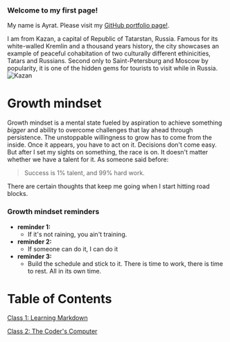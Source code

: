 ### Welcome to my first page!
My name is Ayrat. Please visit my [GitHub portfolio page!](https://github.com/ag961).


I am from Kazan, a capital of Republic of Tatarstan, Russia. Famous for its white-walled Kremlin and a thousand years history, the city showcases an example of peaceful cohabitation of two culturally different ethinicities, Tatars and Russians. Second only to Saint-Petersburg and Moscow by popularity, it is one of the hidden gems for tourists to visit while in Russia. ![Kazan](https://user-images.githubusercontent.com/81946031/114297021-2cdc3180-9a63-11eb-99e6-25aa3be144bb.png) 


# Growth mindset
Growth mindset is a mental state fueled by aspiration to achieve something *bigger* and ability to overcome challenges that lay ahead through persistence. The unstoppable willingness to grow has to come from the inside. Once it appears, you have to act on it. Decisions don't come easy. But after I set my sights on something, the race is on. It doesn't matter whether we have a talent for it. 
As someone said before: 
> Success is 1% talent, and 99% hard work.

There are certain thoughts that keep me going when I start hitting road blocks.
### Growth mindset reminders
- **reminder 1:** 
  - If it's not raining, you ain't training. 
- **reminder 2:**
  - If someone can do it, I can do it
- **reminder 3:**
  - Build the schedule and stick to it. There is time to work, there is time to rest. All in its own time.

# Table of Contents

[Class 1: Learning Markdown](read01.md)

[Class 2: The Coder's Computer](read02.md)

